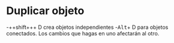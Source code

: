 # Duplicar objeto

-++shift+++ D crea objetos independientes
-<kbd>Alt</kbd>+ D para objetos conectados. Los cambios que hagas en uno afectarán al otro.